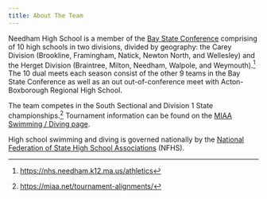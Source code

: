 ```yaml
---
title: About The Team
---
```


Needham High School is a member of the [Bay State Conference](https://en.wikipedia.org/wiki/Bay_State_Conference) comprising of 10 high schools in two divisions, divided by geography: the Carey Division (Brookline, Framingham, Natick, Newton North, and Wellesley) and the Herget Division (Braintree, Milton, Needham, Walpole, and Weymouth).[^1]
The 10 dual meets each season consist of the other 9 teams in the Bay State Conference as well as an out out-of-conference meet with Acton-Boxborough Regional High School.

The team competes in the South Sectional and Division 1 State championships.[^2]
Tournament information can be found on the [MIAA Swimming / Diving page](https://miaa.net/swim-dive-page/).

High school swimming and diving is governed nationally by the [National Federation of State High School Associations](https://www.nfhs.org/activities-sports/swimming-diving/) (NFHS).

[^1]: <https://nhs.needham.k12.ma.us/athletics>
[^2]: <https://miaa.net/tournament-alignments/>
